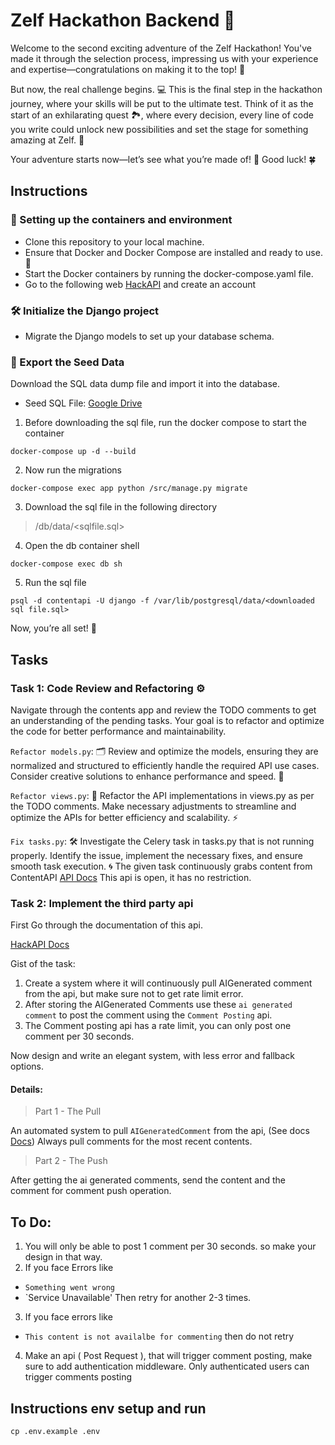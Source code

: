 # Zelf Hackathon Backend 🚀

Welcome to the second exciting adventure of the Zelf Hackathon! You've made it through the selection process, impressing us with your experience and expertise—congratulations on making it to the top! 🎉

But now, the real challenge begins. 💻 This is the final step in the hackathon journey, where your skills will be put to the ultimate test. Think of it as the start of an exhilarating quest 🏞️, where every decision, every line of code you write could unlock new possibilities and set the stage for something amazing at Zelf. 🔑

Your adventure starts now—let’s see what you’re made of! 💪 Good luck! 🍀


## Instructions

### 🚀 Setting up the containers and environment
- Clone this repository to your local machine.
- Ensure that Docker and Docker Compose are installed and ready to use. 🐳
- Start the Docker containers by running the docker-compose.yaml file.
- Go to the following web [HackAPI](https://hackapi.hellozelf.com/login/?next=/home/) and create an account

### 🛠️ Initialize the Django project

- Migrate the Django models to set up your database schema.


### 🌱 Export the Seed Data

Download the SQL data dump file and import it into the database.

- Seed SQL File: [Google Drive](https://drive.google.com/file/d/1KPg0kk6B_b7kR1qpZ58Q7wgR2rsuzW7A/view?usp=sharing)


1. Before downloading the sql file, run the docker compose to start the container 
```shell
docker-compose up -d --build
```
2. Now run the migrations
```shell
docker-compose exec app python /src/manage.py migrate
```
3. Download the sql file in the following directory
> /db/data/<sqlfile.sql>

4. Open the db container shell
```shell
docker-compose exec db sh 
```
5. Run the sql file
```shell
psql -d contentapi -U django -f /var/lib/postgresql/data/<downloaded sql file.sql>
```

Now, you’re all set! 🎉

##  Tasks
### Task 1: Code Review and Refactoring ⚙️

Navigate through the contents app and review the TODO comments to get an understanding of the pending tasks. Your goal is to refactor and optimize the code for better performance and maintainability.


`Refactor models.py`: 🗂️ Review and optimize the models, ensuring they are normalized and structured to efficiently handle the required API use cases. Consider creative solutions to enhance performance and speed. 🚀

`Refactor views.py`: 📑 Refactor the API implementations in views.py as per the TODO comments. Make necessary adjustments to streamline and optimize the APIs for better efficiency and scalability. ⚡

`Fix tasks.py`: 🛠️ Investigate the Celery task in tasks.py that is not running properly. Identify the issue, implement the necessary fixes, and ensure smooth task execution. 🌀
The given task continuously grabs content from ContentAPI [API Docs](https://www.postman.com/hellozelf/workspace/zelf-hackathon-backend/request/22135478-2cd2a12e-9e3e-4cc5-98e8-6628c40a0522?action=share&source=copy-link&creator=22135478&ctx=documentation)
This api is open, it has no restriction.


### Task 2: Implement the third party api

First Go through the documentation of this api. 

[HackAPI Docs](https://www.postman.com/hellozelf/workspace/zelf-hackathon-backend/collection/22135478-b612fc0d-d351-4deb-ae8a-ac9a92e2aa77?action=share&creator=22135478)

Gist of the task: 
1. Create a system where it will continuously pull AIGenerated comment from the api, but make sure not to get rate limit error. 
2. After storing the AIGenerated Comments use these `ai generated comment` to post the comment using the `Comment Posting` api.
3. The Comment posting api has a rate limit, you can only post one comment per 30 seconds. 

Now design and write an elegant system, with less error and fallback options. 

#### Details:

> Part 1 - The Pull

An automated system to pull `AIGeneratedComment` from the api, (See docs [Docs](https://www.postman.com/hellozelf/workspace/zelf-hackathon-backend/request/22135478-3c29af00-5b13-451e-8262-b5285d39b338?action=share&source=copy-link&creator=22135478&ctx=documentation))
Always pull comments for the most recent contents.

> Part 2 - The Push

After getting the ai generated comments, send the content and the comment for comment push operation.

## To Do:

1. You will only be able to post 1 comment per 30 seconds. so make your design in that way.
2. If you face Errors like
 - `Something went wrong`
 - `Service Unavailable'
Then retry for another 2-3 times.

3. If you face errors like
- `This content is not availalbe for commenting` then do not retry

4. Make an api ( Post Request ), that will trigger comment posting, make sure to add authentication middleware. 
Only authenticated users can trigger comments posting


## Instructions env setup and run
```
cp .env.example .env
```